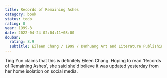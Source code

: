 ```yaml
---
title: Records of Remaining Ashes
category: book
status: todo
rating: 0
year: 1999-3
date: 2022-04-24 02:04:11+08:00
douban:
  rating: 8.9
  subtitle: Eileen Chang / 1999 / Dunhuang Art and Literature Publishing House
---
```


Ting Yun claims that this is definitely Eileen Chang. Hoping to read 'Records of Remaining Ashes', she said she'd believe it was updated yesterday from her home isolation on social media.
